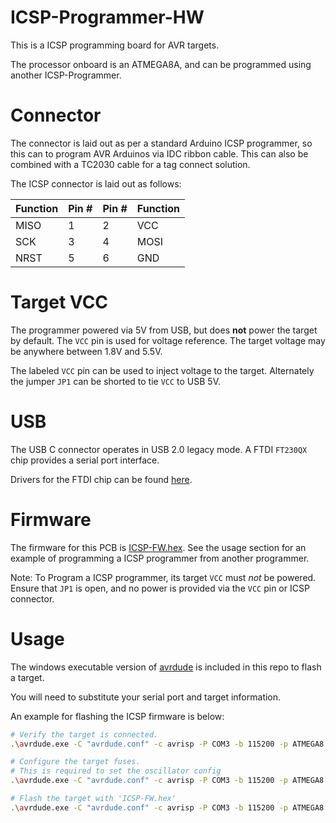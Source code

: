# ICSP-Programmer-HW

This is a ICSP programming board for AVR targets.

The processor onboard is an ATMEGA8A, and can be programmed using another ICSP-Programmer.

# Connector

The connector is laid out as per a standard Arduino ICSP programmer, so this can to program AVR Arduinos via IDC ribbon cable. This can also be combined with a TC2030 cable for a tag connect solution.

The ICSP connector is laid out as follows:

| Function | Pin # | Pin # | Function |
| -------- | ----- | ----- | -------- |
| MISO     | 1     | 2     | VCC      |
| SCK      | 3     | 4     | MOSI     |
| NRST     | 5     | 6     | GND      |

# Target VCC

The programmer powered via 5V from USB, but does **not** power the target by default. The `VCC` pin is used for voltage reference. The target voltage may be anywhere between 1.8V and 5.5V.

The labeled `VCC` pin can be used to inject voltage to the target. Alternately the jumper `JP1` can be shorted to tie `VCC` to USB 5V.

# USB

The USB C connector operates in USB 2.0 legacy mode. A FTDI `FT230QX` chip provides a serial port interface.

Drivers for the FTDI chip can be found [here](https://ftdichip.com/drivers/).

# Firmware

The firmware for this PCB is [ICSP-FW.hex](./firmware/ICSP-FW.hex).
See the usage section for an example of programming a ICSP programmer from another programmer.

Note: To Program a ICSP programmer, its target `VCC` must *not* be powered. Ensure that `JP1` is open, and no power is provided via the `VCC` pin or ICSP connector.

# Usage

The windows executable version of [avrdude](https://github.com/avrdudes/avrdude) is included in this repo to flash a target.

You will need to substitute your serial port and target information.

An example for flashing the ICSP firmware is below:
```sh
# Verify the target is connected.
.\avrdude.exe -C "avrdude.conf" -c avrisp -P COM3 -b 115200 -p ATMEGA8

# Configure the target fuses.
# This is required to set the oscillator config
.\avrdude.exe -C "avrdude.conf" -c avrisp -P COM3 -b 115200 -p ATMEGA8 -U lfuse:w:0xbe:m -U hfuse:w:0xd9:m

# Flash the target with 'ICSP-FW.hex'
.\avrdude.exe -C "avrdude.conf" -c avrisp -P COM3 -b 115200 -p ATMEGA8 -U flash:w:ICSP-FW.hex:i
```
